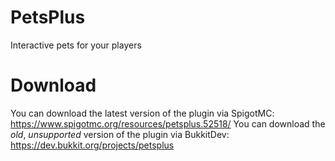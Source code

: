 # PetsPlus
Interactive pets for your players

# Download
You can download the latest version of the plugin via SpigotMC: https://www.spigotmc.org/resources/petsplus.52518/
You can download the *old*, *unsupported* version of the plugin via BukkitDev: https://dev.bukkit.org/projects/petsplus
